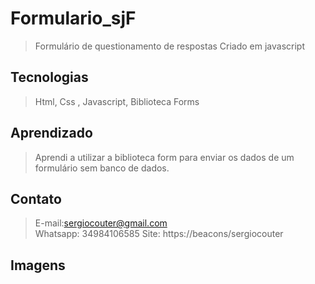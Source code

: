 # Formulario_sjF
> Formulário de questionamento de respostas
Criado em javascript 

## Tecnologias
> Html, Css , Javascript, Biblioteca Forms

## Aprendizado
> Aprendi a utilizar a biblioteca form para enviar os dados de um formulário sem banco de dados.

## Contato
> E-mail:sergiocouter@gmail.com <br>
> Whatsapp: 34984106585
> Site: https://beacons/sergiocouter

## Imagens 
